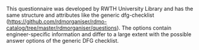 This questionnaire was developed by RWTH University Library and has the same structure and attributes like the generic dfg-checklist (https://github.com/rdmorganiser/rdmo-catalog/tree/master/rdmorganiser/questions).
The options contain engineer-specific information and differ to a large extent with the possible answer options of the generic DFG checklist.